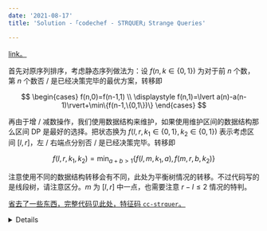 ```yaml
---
date: '2021-08-17'
title: 'Solution -「codechef - STRQUER」Strange Queries'

---
```


[link。](https://www.codechef.com/problems/STRQUER)

首先对原序列排序，考虑静态序列做法为：设 $f(n,k\in\{0,1\})$ 为对于前 $n$ 个数，第 $n$ 个数否 / 是已经决策完毕的最优方案，转移即

$$
\begin{cases}
f(n,0)=f(n-1,1) \\
\displaystyle
f(n,1)=\lvert a(n)-a(n-1)\rvert+\min\{f(n-1,\{0,1\})\}
\end{cases}
$$

再由于增 / 减数操作，我们使用数据结构来维护，如果使用维护区间的数据结构那么区间 DP 是最好的选择。把状态换为 $f(l,r,k_1\in\{0,1\},k_2\in\{0,1\})$ 表示考虑区间 $[l,r]$，左 / 右端点分别否 / 是已经决策完毕。转移即

$$
f(l,r,k_1,k_2)=\min_{a+b>1}\{f(l,m,k_1,a),f(m,r,b,k_2)\}
$$

注意使用不同的数据结构转移会有不同，此处为平衡树情况的转移。不过代码写的是线段树，请注意区分。$m$ 为 $[l,r]$ 中一点，也需要注意 $r-l\leqslant2$ 情况的特判。

[省去了一些东西，完整代码见此处，特征码 `cc-strquer`。](https://www.cnblogs.com/orchid-any/articles/15153763.html)

<details>

```cpp
const long long inf = 1e18;
namespace 😅😅 {
struct node {
  int ls, rs, num;
  long long l, r, mx, mn;
  long long dp[2][2];
  long long *const operator[](const long long i) { return dp[i]; }
} 😅[2 * 200000 * 60];
int tot;
int fuck😅(long long l, long long r) {
  int shit = ++tot;
  😅[shit].ls = 😅[shit].rs = 0;
  😅[shit].l = l, 😅[shit].r = r;
  😅[shit].num = 0;
  return shit;
}
void Merge(node &$😅, node x, node y) {
  node ap;
  bool flag = 0;
  if (!x.num) {
    ap = y;
    flag = 1;
  }
  if (!y.num) {
    ap = x;
    flag = 1;
  }
  if (flag) {
    $😅.mn = ap.mn;
    $😅.mx = ap.mx;
    for (int i = 0; i < 2; ++i) {
      for (int j = 0; j < 2; ++j) $😅[i][j] = ap[i][j];
    }
    return;
  }
  $😅.mn = x.mn;
  $😅.mx = y.mx;
  for (int i = 0; i < 2; ++i) {
    for (int j = 0; j < 2; ++j) {
      $😅[i][j] = -inf;
      for (int a = 0; a < 2; ++a) {
        for (int b = 0; b < 2; ++b)
          Max($😅[i][j], x[i][a] + y[b][j] + a * b * (y.mn - x.mx));
      }
    }
  }
}
void add(int p, long long x, int v) {
  auto &l = 😅[p].l, &r = 😅[p].r;
  if (!p) p = ++tot;
  😅[p].num += v;
  if (l == r) {
    😅[p].mx = 😅[p].mn = x;
    😅[p][0][0] = 😅[p][1][1] = -inf;
    😅[p][0][1] = 😅[p][1][0] = 0;
    return;
  }
  long long mid = (l + r) >> 1;
  if (mid >= x) {
    if (!😅[p].ls) 😅[p].ls = fuck😅(l, mid);
    add(😅[p].ls, x, v);
  } else {
    if (!😅[p].rs) 😅[p].rs = fuck😅(mid + 1, r);
    add(😅[p].rs, x, v);
  }
  Merge(😅[p], 😅[😅[p].ls], 😅[😅[p].rs]);
}
}  // namespace 😅😅
signed main() {
  int T;
  for (cin > T; T; --T) {
    int n, q;
    cin > n > q;
    😅😅::fuck😅(0, inf);
    for (long long x; n; --n) {
      cin > x;
      😅😅::add(1, x, 1);
    }
    for (int t; q; --q) {
      long long x;
      cin > t > x;
      if (t == 0)
        😅😅::add(1, x, 1);
      else
        😅😅::add(1, x, -1);
      cout < 😅😅::😅[1].mx - 😅😅::😅[1].mn - imax(😅😅::😅[1][1][1], 0LL) < '\n';
    }
    😅😅::tot = 0;
  }
  return 0;
}
```

</details>